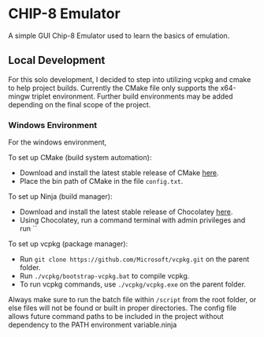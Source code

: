 # CHIP-8 Emulator

A simple GUI Chip-8 Emulator used to learn the basics of emulation.

## Local Development

For this solo development, I decided to step into utilizing vcpkg and cmake to help project builds. Currently the CMake file only supports the x64-mingw triplet environment. Further build environments may be added depending on the final scope of the project.

### Windows Environment

For the windows environment, 

To set up CMake (build system automation):

- Download and install the latest stable release of CMake [here](https://cmake.org/download/).
- Place the bin path of CMake in the file `config.txt`.

To set up Ninja (build manager):

- Download and install the latest stable release of Chocolatey [here](https://chocolatey.org/).
- Using Chocolatey, run a command terminal with admin privileges and run ``

To set up vcpkg (package manager):

- Run `git clone https://github.com/Microsoft/vcpkg.git` on the parent folder.
- Run `./vcpkg/bootstrap-vcpkg.bat` to compile vcpkg.
- To run vcpkg commands, use `./vcpkg/vcpkg.exe` on the parent folder.

Always make sure to run the batch file within `/script` from the root folder, or else files will not be found or built in proper directories.
The config file allows future command paths to be included in the project without dependency to the PATH environment variable.ninja
